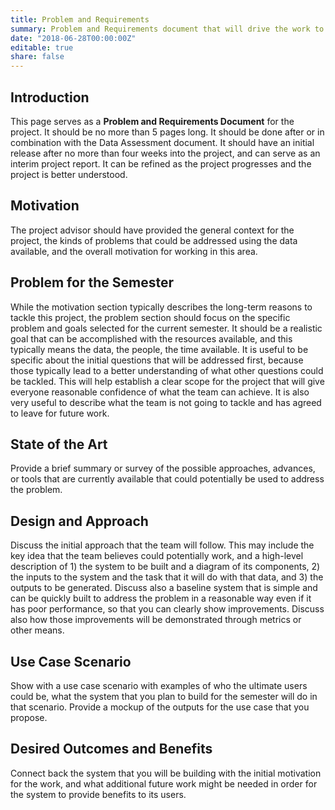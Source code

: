 ```yaml
---
title: Problem and Requirements
summary: Problem and Requirements document that will drive the work to be done in the project
date: "2018-06-28T00:00:00Z"
editable: true
share: false
---
```


## Introduction

This page serves as a **Problem and Requirements Document** for the project.  It should be no more than 5 pages long.  It should be done after or in combination with the Data Assessment document.  It should have an initial release after no more than four weeks into the project, and can serve as an interim project report.  It can be refined as the project progresses and the project is better understood.  

## Motivation

The project advisor should have provided the general context for the project, the kinds of problems that could be addressed using the data available, and the overall motivation for working in this area.  

## Problem for the Semester

While the motivation section typically describes the long-term reasons to tackle this project, the problem section should focus on the specific problem and goals selected for the current semester.  It should be a realistic goal that can be accomplished with the resources available, and this typically means the data, the people, the time available.  It is useful to be specific about the initial questions that will be addressed first, because those typically lead to a better understanding of what other questions could be tackled.  This will help establish a clear scope for the project that will give everyone reasonable confidence of what the team can achieve.  It is also very useful to describe what the team is not going to tackle and has agreed to leave for future work.

## State of the Art

Provide a brief summary or survey of the possible approaches, advances, or tools that are currently available that could potentially be used to address the problem.  

## Design and Approach

Discuss the initial approach that the team will follow.  This may include the key idea that the team believes could potentially work, and a high-level description of 1) the system to be built and a diagram of its components, 2) the inputs to the system and the task that it will do with that data, and 3) the outputs to be generated. Discuss also a baseline system that is simple and can be quickly built to address the problem in a reasonable way even if it has poor performance, so that you can clearly show improvements.  Discuss also how those improvements will be demonstrated through metrics or other means.

## Use Case Scenario

Show with a use case scenario with examples of who the ultimate users could be, what the system that you plan to build for the semester will do in that scenario.  Provide a mockup of the outputs for the use case that you propose.

## Desired Outcomes and Benefits

Connect back the system that you will be building with the initial motivation for the work, and what additional future work might be needed in order for the system to provide benefits to its users.
